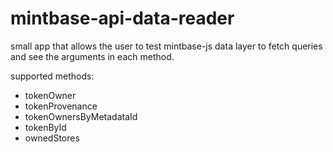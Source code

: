 # mintbase-api-data-reader

small app that allows the user to test mintbase-js data layer to fetch queries and see the arguments in each method.

supported methods:

  - tokenOwner
  - tokenProvenance
  - tokenOwnersByMetadataId
  - tokenById
  - ownedStores 

